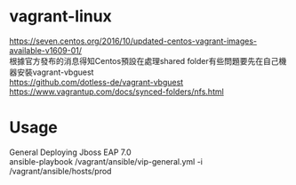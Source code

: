 # vagrant-linux


https://seven.centos.org/2016/10/updated-centos-vagrant-images-available-v1609-01/
<br/>根據官方發布的消息得知Centos預設在處理shared folder有些問題要先在自己機器安裝vagrant-vbguest
<br/>https://github.com/dotless-de/vagrant-vbguest<br/>
https://www.vagrantup.com/docs/synced-folders/nfs.html

Usage
========================



General Deploying Jboss EAP 7.0
<br/>
ansible-playbook  /vagrant/ansible/vip-general.yml  -i /vagrant/ansible/hosts/prod
